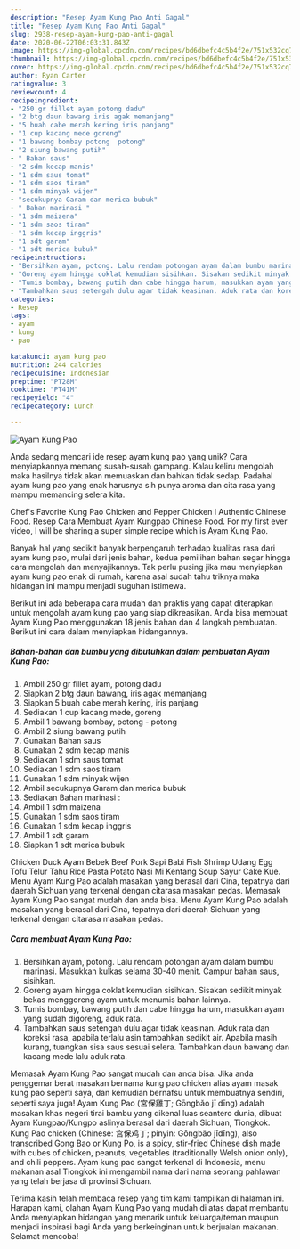 ```yaml
---
description: "Resep Ayam Kung Pao Anti Gagal"
title: "Resep Ayam Kung Pao Anti Gagal"
slug: 2938-resep-ayam-kung-pao-anti-gagal
date: 2020-06-22T06:03:31.843Z
image: https://img-global.cpcdn.com/recipes/bd6dbefc4c5b4f2e/751x532cq70/ayam-kung-pao-foto-resep-utama.jpg
thumbnail: https://img-global.cpcdn.com/recipes/bd6dbefc4c5b4f2e/751x532cq70/ayam-kung-pao-foto-resep-utama.jpg
cover: https://img-global.cpcdn.com/recipes/bd6dbefc4c5b4f2e/751x532cq70/ayam-kung-pao-foto-resep-utama.jpg
author: Ryan Carter
ratingvalue: 3
reviewcount: 4
recipeingredient:
- "250 gr fillet ayam potong dadu"
- "2 btg daun bawang iris agak memanjang"
- "5 buah cabe merah kering iris panjang"
- "1 cup kacang mede goreng"
- "1 bawang bombay potong  potong"
- "2 siung bawang putih"
- " Bahan saus"
- "2 sdm kecap manis"
- "1 sdm saus tomat"
- "1 sdm saos tiram"
- "1 sdm minyak wijen"
- "secukupnya Garam dan merica bubuk"
- " Bahan marinasi "
- "1 sdm maizena"
- "1 sdm saos tiram"
- "1 sdm kecap inggris"
- "1 sdt garam"
- "1 sdt merica bubuk"
recipeinstructions:
- "Bersihkan ayam, potong. Lalu rendam potongan ayam dalam bumbu marinasi. Masukkan kulkas selama 30-40 menit. Campur bahan saus, sisihkan."
- "Goreng ayam hingga coklat kemudian sisihkan. Sisakan sedikit minyak bekas menggoreng ayam untuk menumis bahan lainnya."
- "Tumis bombay, bawang putih dan cabe hingga harum, masukkan ayam yang sudah digoreng, aduk rata."
- "Tambahkan saus setengah dulu agar tidak keasinan. Aduk rata dan koreksi rasa, apabila terlalu asin tambahkan sedikit air. Apabila masih kurang, tuangkan sisa saus sesuai selera. Tambahkan daun bawang dan kacang mede lalu aduk rata."
categories:
- Resep
tags:
- ayam
- kung
- pao

katakunci: ayam kung pao 
nutrition: 244 calories
recipecuisine: Indonesian
preptime: "PT28M"
cooktime: "PT41M"
recipeyield: "4"
recipecategory: Lunch

---
```



![Ayam Kung Pao](https://img-global.cpcdn.com/recipes/bd6dbefc4c5b4f2e/751x532cq70/ayam-kung-pao-foto-resep-utama.jpg)

Anda sedang mencari ide resep ayam kung pao yang unik? Cara menyiapkannya memang susah-susah gampang. Kalau keliru mengolah maka hasilnya tidak akan memuaskan dan bahkan tidak sedap. Padahal ayam kung pao yang enak harusnya sih punya aroma dan cita rasa yang mampu memancing selera kita.

Chef&#39;s Favorite Kung Pao Chicken and Pepper Chicken l Authentic Chinese Food. Resep Cara Membuat Ayam Kungpao Chinese Food. For my first ever video, I will be sharing a super simple recipe which is Ayam Kung Pao.

Banyak hal yang sedikit banyak berpengaruh terhadap kualitas rasa dari ayam kung pao, mulai dari jenis bahan, kedua pemilihan bahan segar hingga cara mengolah dan menyajikannya. Tak perlu pusing jika mau menyiapkan ayam kung pao enak di rumah, karena asal sudah tahu triknya maka hidangan ini mampu menjadi suguhan istimewa.


Berikut ini ada beberapa cara mudah dan praktis yang dapat diterapkan untuk mengolah ayam kung pao yang siap dikreasikan. Anda bisa membuat Ayam Kung Pao menggunakan 18 jenis bahan dan 4 langkah pembuatan. Berikut ini cara dalam menyiapkan hidangannya.

<!--inarticleads1-->

##### Bahan-bahan dan bumbu yang dibutuhkan dalam pembuatan Ayam Kung Pao:

1. Ambil 250 gr fillet ayam, potong dadu
1. Siapkan 2 btg daun bawang, iris agak memanjang
1. Siapkan 5 buah cabe merah kering, iris panjang
1. Sediakan 1 cup kacang mede, goreng
1. Ambil 1 bawang bombay, potong - potong
1. Ambil 2 siung bawang putih
1. Gunakan  Bahan saus
1. Gunakan 2 sdm kecap manis
1. Sediakan 1 sdm saus tomat
1. Sediakan 1 sdm saos tiram
1. Gunakan 1 sdm minyak wijen
1. Ambil secukupnya Garam dan merica bubuk
1. Sediakan  Bahan marinasi :
1. Ambil 1 sdm maizena
1. Gunakan 1 sdm saos tiram
1. Gunakan 1 sdm kecap inggris
1. Ambil 1 sdt garam
1. Siapkan 1 sdt merica bubuk


Chicken Duck Ayam Bebek Beef Pork Sapi Babi Fish Shrimp Udang Egg Tofu Telur Tahu Rice Pasta Potato Nasi Mi Kentang Soup Sayur Cake Kue. Menu Ayam Kung Pao adalah masakan yang berasal dari Cina, tepatnya dari daerah Sichuan yang terkenal dengan citarasa masakan pedas. Memasak Ayam Kung Pao sangat mudah dan anda bisa. Menu Ayam Kung Pao adalah masakan yang berasal dari Cina, tepatnya dari daerah Sichuan yang terkenal dengan citarasa masakan pedas. 

<!--inarticleads2-->

##### Cara membuat Ayam Kung Pao:

1. Bersihkan ayam, potong. Lalu rendam potongan ayam dalam bumbu marinasi. Masukkan kulkas selama 30-40 menit. Campur bahan saus, sisihkan.
1. Goreng ayam hingga coklat kemudian sisihkan. Sisakan sedikit minyak bekas menggoreng ayam untuk menumis bahan lainnya.
1. Tumis bombay, bawang putih dan cabe hingga harum, masukkan ayam yang sudah digoreng, aduk rata.
1. Tambahkan saus setengah dulu agar tidak keasinan. Aduk rata dan koreksi rasa, apabila terlalu asin tambahkan sedikit air. Apabila masih kurang, tuangkan sisa saus sesuai selera. Tambahkan daun bawang dan kacang mede lalu aduk rata.


Memasak Ayam Kung Pao sangat mudah dan anda bisa. Jika anda penggemar berat masakan bernama kung pao chicken alias ayam masak kung pao seperti saya, dan kemudian bernafsu untuk membuatnya sendiri, seperti saya juga! Ayam Kung Pao (宮保雞丁; Gōngbǎo jī dīng) adalah masakan khas negeri tirai bambu yang dikenal luas seantero dunia, dibuat Ayam Kungpao/Kungpo aslinya berasal dari daerah Sichuan, Tiongkok. Kung Pao chicken (Chinese: 宫保鸡丁; pinyin: Gōngbǎo jīdīng), also transcribed Gong Bao or Kung Po, is a spicy, stir-fried Chinese dish made with cubes of chicken, peanuts, vegetables (traditionally Welsh onion only), and chili peppers. Ayam kung pao sangat terkenal di Indonesia, menu makanan asal Tiongkok ini mengambil nama dari nama seorang pahlawan yang telah berjasa di provinsi Sichuan. 

Terima kasih telah membaca resep yang tim kami tampilkan di halaman ini. Harapan kami, olahan Ayam Kung Pao yang mudah di atas dapat membantu Anda menyiapkan hidangan yang menarik untuk keluarga/teman maupun menjadi inspirasi bagi Anda yang berkeinginan untuk berjualan makanan. Selamat mencoba!

